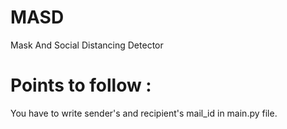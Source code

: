 # MASD
Mask And Social Distancing Detector

# Points to follow : 

You have to write sender's and recipient's mail_id in main.py file. 

